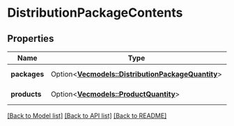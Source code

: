 # DistributionPackageContents

## Properties

Name | Type | Description | Notes
------------ | ------------- | ------------- | -------------
**packages** | Option<[**Vec<models::DistributionPackageQuantity>**](DistributionPackageQuantity.md)> | This is required only when `DistributionPackageType=PALLET`. | [optional]
**products** | Option<[**Vec<models::ProductQuantity>**](ProductQuantity.md)> | This is required only when `DistributionPackageType=CASE`. | [optional]

[[Back to Model list]](../README.md#documentation-for-models) [[Back to API list]](../README.md#documentation-for-api-endpoints) [[Back to README]](../README.md)


